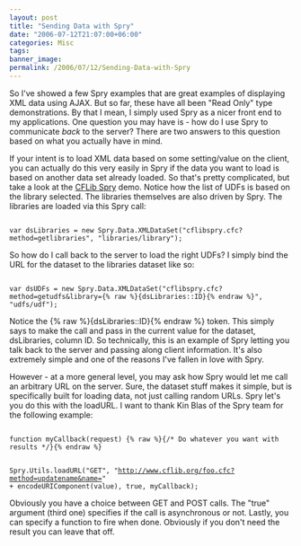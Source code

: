 ```yaml
---
layout: post
title: "Sending Data with Spry"
date: "2006-07-12T21:07:00+06:00"
categories: Misc 
tags: 
banner_image: 
permalink: /2006/07/12/Sending-Data-with-Spry
---
```


So I've showed a few Spry examples that are great examples of displaying XML data using AJAX. But so far, these have all been "Read Only" type demonstrations. By that I mean, I simply used Spry as a nicer front end to my applications. One question you may have is - how do I use Spry to communicate <i>back</i> to the server? There are two answers to this question based on what you actually have in mind.
<!--more-->
If your intent is to load XML data based on some setting/value on the client, you can actually do this very easily in Spry if the data you want to load is based on another data set already loaded. So that's pretty complicated, but take a look at the <a href="http://www.cflib.org/spry/">CFLib Spry</a> demo. Notice how the list of UDFs is based on the library selected. The libraries themselves are also driven by Spry. The libraries are loaded via this Spry call:

<code>
var dsLibraries = new Spry.Data.XMLDataSet("cflibspry.cfc?method=getlibraries", "libraries/library");
</code>

So how do I call back to the server to load the right UDFs? I simply bind the URL for the dataset to the libraries dataset like so:

<code>
var dsUDFs = new Spry.Data.XMLDataSet("cflibspry.cfc?method=getudfs&library={% raw %}{dsLibraries::ID}{% endraw %}", "udfs/udf");
</code>

Notice the {% raw %}{dsLibraries::ID}{% endraw %} token. This simply says to make the call and pass in the current value for the dataset, dsLibraries, column ID. So technically, this is an example of Spry letting you talk back to the server and passing along client information. It's also extremely simple and one of the reasons I've fallen in love with Spry. 

However - at a more general level, you may ask how Spry would let me call an arbitrary URL on the server. Sure, the dataset stuff makes it simple, but is specifically built for loading data, not just calling random URLs. Spry let's you do this with the loadURL. I want to thank Kin Blas of the Spry team for the following example:

<code>
function myCallback(request) {% raw %}{/* Do whatever you want with results */}{% endraw %}

Spry.Utils.loadURL("GET",
"http://www.cflib.org/foo.cfc?method=updatename&name=" +
encodeURIComponent(value), true, myCallback);
</code>

Obviously you have a choice between GET and POST calls. The "true" argument (third one) specifies if the call is asynchronous or not. Lastly, you can specify a function to fire when done. Obviously if you don't need the result you can leave that off.